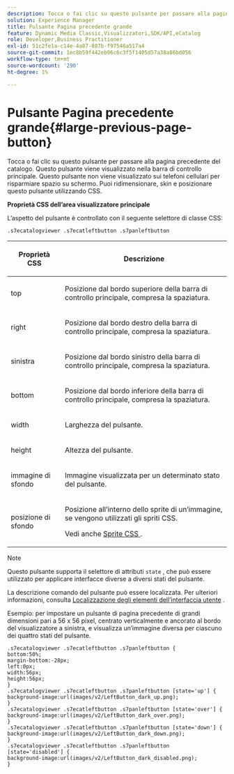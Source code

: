 ```yaml
---
description: Tocca o fai clic su questo pulsante per passare alla pagina precedente del catalogo. Questo pulsante viene visualizzato nella barra di controllo principale. Questo pulsante non viene visualizzato sui telefoni cellulari per risparmiare spazio su schermo. Puoi ridimensionare, skin e posizionare questo pulsante utilizzando CSS.
solution: Experience Manager
title: Pulsante Pagina precedente grande
feature: Dynamic Media Classic,Visualizzatori,SDK/API,eCatalog
role: Developer,Business Practitioner
exl-id: 51c2fe1a-c14e-4a87-887b-f97546a517a4
source-git-commit: 1ec8b59f442eb96c6c3f5f1405d57a38a86bd056
workflow-type: tm+mt
source-wordcount: '290'
ht-degree: 1%

---
```


# Pulsante Pagina precedente grande{#large-previous-page-button}

Tocca o fai clic su questo pulsante per passare alla pagina precedente del catalogo. Questo pulsante viene visualizzato nella barra di controllo principale. Questo pulsante non viene visualizzato sui telefoni cellulari per risparmiare spazio su schermo. Puoi ridimensionare, skin e posizionare questo pulsante utilizzando CSS.

<!--<a id="section_6C008EE11212461FA744F2540D38C295"></a>-->

**Proprietà CSS dell’area visualizzatore principale**

L’aspetto del pulsante è controllato con il seguente selettore di classe CSS:

`.s7ecatalogviewer .s7ecatleftbutton .s7panleftbutton`

<table id="table_94EE3F5BBE4547C0B4943471CEE7EDE4"> 
 <thead> 
  <tr> 
   <th colname="col1" class="entry"> <p> Proprietà CSS </p> </th> 
   <th colname="col2" class="entry"> <p>Descrizione </p> </th> 
  </tr> 
 </thead>
 <tbody> 
  <tr> 
   <td colname="col1"> <p> <span class="codeph"> top  </span> </p> </td> 
   <td colname="col2"> <p>Posizione dal bordo superiore della barra di controllo principale, compresa la spaziatura. </p> </td> 
  </tr> 
  <tr> 
   <td colname="col1"> <p> <span class="codeph"> right  </span> </p> </td> 
   <td colname="col2"> <p>Posizione dal bordo destro della barra di controllo principale, compresa la spaziatura. </p> </td> 
  </tr> 
  <tr> 
   <td colname="col1"> <p> <span class="codeph"> sinistra  </span> </p> </td> 
   <td colname="col2"> <p>Posizione dal bordo sinistro della barra di controllo principale, compresa la spaziatura. </p> </td> 
  </tr> 
  <tr> 
   <td colname="col1"> <p> <span class="codeph"> bottom  </span> </p> </td> 
   <td colname="col2"> <p>Posizione dal bordo inferiore della barra di controllo principale, compresa la spaziatura. </p> </td> 
  </tr> 
  <tr> 
   <td colname="col1"> <p> <span class="codeph"> width </span> </p> </td> 
   <td colname="col2"> <p>Larghezza del pulsante. </p> </td> 
  </tr> 
  <tr> 
   <td colname="col1"> <p> <span class="codeph"> height </span> </p> </td> 
   <td colname="col2"> <p>Altezza del pulsante. </p> </td> 
  </tr> 
  <tr> 
   <td colname="col1"> <p> <span class="codeph"> immagine di sfondo  </span> </p> </td> 
   <td colname="col2"> <p>Immagine visualizzata per un determinato stato del pulsante. </p> </td> 
  </tr> 
  <tr> 
   <td colname="col1"> <p> <span class="codeph"> posizione di sfondo  </span> </p> </td> 
   <td colname="col2"> <p> Posizione all’interno dello sprite di un’immagine, se vengono utilizzati gli spriti CSS. </p> <p>Vedi anche <a href="../../../c-html5-s7-aem-asset-viewers/c-html5-20-ecatalog-viewer-about/c-html5-20-ecatalog-viewer-customizingviewer/c-html5-20-ecatalog-viewer-customizingviewer.md#section-9d570f95eb2443aca74c1b02f6e89aff" format="dita" scope="local"> Sprite CSS </a>. </p> </td> 
  </tr> 
 </tbody> 
</table>

>[!NOTE]
>
>Questo pulsante supporta il selettore di attributi `state` , che può essere utilizzato per applicare interfacce diverse a diversi stati del pulsante.

La descrizione comando del pulsante può essere localizzata. Per ulteriori informazioni, consulta [Localizzazione degli elementi dell’interfaccia utente](../../../c-html5-s7-aem-asset-viewers/c-html5-20-ecatalog-viewer-about/c-html5-20-ecatalog-viewer-localization.md#concept-cbfc39344c494eb7b9f6a272cff0cc74) .

Esempio: per impostare un pulsante di pagina precedente di grandi dimensioni pari a 56 x 56 pixel, centrato verticalmente e ancorato al bordo del visualizzatore a sinistra, e visualizza un’immagine diversa per ciascuno dei quattro stati del pulsante.

```
.s7ecatalogviewer .s7ecatleftbutton .s7panleftbutton { 
bottom:50%; 
margin-bottom:-28px; 
left:0px; 
width:56px; 
height:56px; 
} 
.s7ecatalogviewer .s7ecatleftbutton .s7panleftbutton [state='up'] { 
background-image:url(images/v2/LeftButton_dark_up.png); 
} 
.s7ecatalogviewer .s7ecatleftbutton .s7panleftbutton [state='over'] {  
background-image:url(images/v2/LeftButton_dark_over.png); 
} 
.s7ecatalogviewer .s7ecatleftbutton .s7panleftbutton [state='down'] {  
background-image:url(images/v2/LeftButton_dark_down.png); 
} 
.s7ecatalogviewer .s7ecatleftbutton .s7panleftbutton [state='disabled'] { 
background-image:url(images/v2/LeftButton_dark_disabled.png); 
}
```
